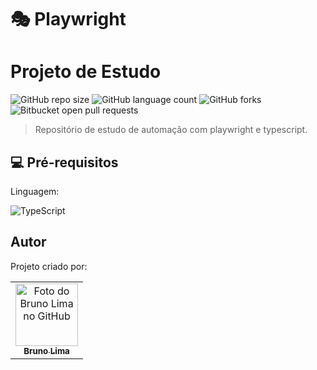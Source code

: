 # 🎭 Playwright
# Projeto de Estudo

![GitHub repo size](https://img.shields.io/github/repo-size/brav999/playwright-brav-study?style=for-the-badge)
![GitHub language count](https://img.shields.io/github/languages/count/brav999/playwright-brav-study?style=for-the-badge)
![GitHub forks](https://img.shields.io/github/forks/brav999/playwright-brav-studye?style=for-the-badge)
![Bitbucket open pull requests](https://img.shields.io/bitbucket/pr-raw/brav999/playwright-brav-study?style=for-the-badge)

> Repositório de estudo de automação com playwright e typescript.

## 💻 Pré-requisitos

Linguagem:

![TypeScript](https://img.shields.io/badge/typescript-%23007ACC.svg?style=for-the-badge&logo=typescript&logoColor=white)

## Autor

Projeto criado por:

<table>
  <tr>
    <td align="center">
      <a href="#">
        <img src="https://avatars3.githubusercontent.com/brav999" width="100px;" alt="Foto do Bruno Lima no GitHub"/><br>
        <sub>
          <b>Bruno Lima</b>
        </sub>
      </a>
    </td>
  </tr>
</table>
